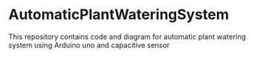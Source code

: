 # AutomaticPlantWateringSystem
This repository contains code and diagram for automatic plant watering system using Arduino uno and capacitive sensor

